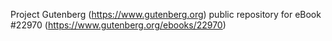 Project Gutenberg (https://www.gutenberg.org) public repository for eBook #22970 (https://www.gutenberg.org/ebooks/22970)
